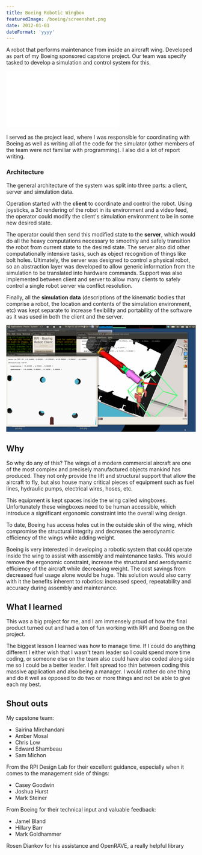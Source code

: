 ```yaml
---
title: Boeing Robotic Wingbox
featuredImage: /boeing/screenshot.png
date: 2012-01-01
dateFormat: 'yyyy'
---
```


A robot that performs maintenance from inside an aircraft wing. Developed as part of my Boeing sponsored capstone project. Our team was specify tasked to develop a simulation and control system for this.

<iframe src="//www.youtube.com/embed/slJodwZfds0" frameborder="0" allowfullscreen></iframe>

I served as the project lead, where I was responsible for coordinating with Boeing as well as writing all of the code for the simulator (other members of the team were not familiar with programming). I also did a lot of report writing.

### Architecture

The general architecture of the system was split into three parts: a client, server and simulation data.

Operation started with the **client** to coordinate and control the robot. Using joysticks, a 3d rendering of the robot in its environment and a video feed, the operator could modify the client's simulation environment to be in some new desired state.

The operator could then send this modified state to the **server**, which would do all the heavy computations necessary to smoothly and safely transition the robot from current state to the desired state. The server also did other computationally intensive tasks, such as object recognition of things like bolt holes. Ultimately, the server was designed to control a physical robot, so an abstraction layer was developed to allow generic information from the simulation to be translated into hardware commands. Support was also implemented between client and server to allow many clients to safely control a single robot server via conflict resolution.

Finally, all the **simulation data** (descriptions of the kinematic bodies that comprise a robot, the location and contents of the simulation environment, etc) was kept separate to increase flexibility and portability of the software as it was used in both the client and the server.

![](/boeing/sc14.png)

## Why

So why do any of this? The wings of a modern commercial aircraft are one of the most complex and precisely manufactured objects mankind has produced. They not only provide the lift and structural support that allow the aircraft to fly, but also house many critical pieces of equipment such as fuel lines, hydraulic pumps, electrical wires, hoses, etc.

This equipment is kept spaces inside the wing called wingboxes. Unfortunately these wingboxes need to be human accessible, which introduce a significant ergonomic constraint into the overall wing design.

To date, Boeing has access holes cut in the outside skin of the wing, which compromise the structural integrity and decreases the aerodynamic efficiency of the wings while adding weight.

Boeing is very interested in developing a robotic system that could operate inside the wing to assist with assembly and maintenance tasks. This would remove the ergonomic constraint, increase the structural and aerodynamic efficiency of the aircraft while decreasing weight. The cost savings from decreased fuel usage alone would be huge. This solution would also carry with it the benefits inherent to robotics: increased speed, repeatability and accuracy during assembly and maintenance.

## What I learned

This was a big project for me, and I am immensely proud of how the final product turned out and had a ton of fun working with RPI and Boeing on the project.

The biggest lesson I learned was how to manage time. If I could do anything different I either wish that I wasn't team leader so I could spend more time coding, or someone else on the team also could have also coded along side me so I could be a better leader. I felt spread too thin between coding this massive application and also being a manager. I would rather do one thing and do it well as opposed to do two or more things and not be able to give each my best.

## Shout outs

My capstone team:

- Sairina Mirchandani
- Amber Mosal
- Chris Low
- Edward Shambeau
- Sam Michon

From the RPI Design Lab for their excellent guidance, especially when it comes to the management side of things:

- Casey Goodwin
- Joshua Hurst
- Mark Steiner

From Boeing for their technical input and valuable feedback:

- Jamel Bland
- Hillary Barr
- Mark Goldhammer

Rosen Diankov for his assistance and OpenRAVE, a really helpful library
